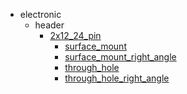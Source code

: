 * electronic
  * header
    * [2x12_24_pin](electronic/header/2x12_24_pin)
      * [surface_mount](electronic/header/2x12_24_pin/surface_mount)
      * [surface_mount_right_angle](electronic/header/2x12_24_pin/surface_mount/surface_mount_right_angle)
      * [through_hole](electronic/header/2x12_24_pin/surface_mount/surface_mount_right_angle/through_hole)
      * [through_hole_right_angle](electronic/header/2x12_24_pin/surface_mount/surface_mount_right_angle/through_hole/through_hole_right_angle)
